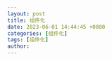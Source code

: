 ```yaml
---
layout: post
title: 组件化
date: 2023-06-01 14:44:45 +0800
categories: [组件化]
tags: [组件化]
author: 
---
```


